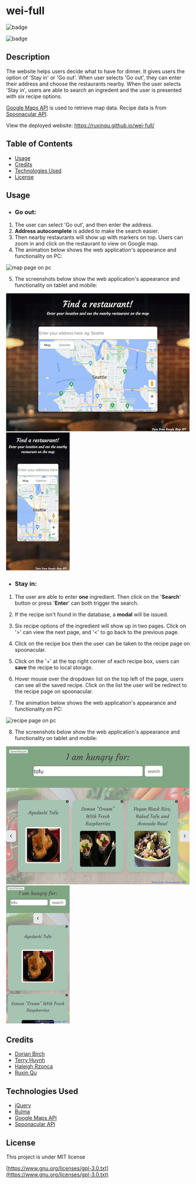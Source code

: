 # wei-full

![badge](https://img.shields.io/badge/License-MIT-green.svg)

![badge](https://img.shields.io/github/languages/top/ruxinqu/wei-full)

## Description

The website helps users decide what to have for dinner. It gives users the option of 'Stay in' or 'Go out'. When user selects 'Go out', they can enter their address and choose the restaurants nearby. When the user selects 'Stay in', users are able to search an ingredent and the user is presented with six recipe options. 

[Google Maps API](https://developers.google.com/maps) is used to retrieve map data. Recipe data is from [Spoonacular API](https://spoonacular.com/food-api).

View the deployed website: https://ruxinqu.github.io/wei-full/

## Table of Contents

- [Usage](#usage)
- [Credits](#credits)
- [Technologies Used](#technologies-used)
- [License](#license)

## Usage

* ### Go out:
1. The user can select 'Go out', and then enter the address. 
2. **Address autocomplete** is added to make the search easier.
3. Then nearby restaurants will show up with markers on top. Users can zoom in and click on the restaurant to view on Google map.
4. The animation below shows the web application's appearance and functionality on PC:

![map page on pc](./assets/images/wei-full-map-pc.gif)

5. The screenshots below show the web application's appearance and functionality on tablet and mobile:

![map page on tablet](./assets/images/map-ipad.png)![map page on mobile](./assets/images/map-mobile.png)

* ### Stay in:
1. The user are able to enter **one** ingredient. Then click on the '**Search**' button or press '**Enter**' can both trigger the search. 
2. If the recipe isn't found in the database, a **modal** will be issued.
3. Six recipe options of the ingredient will show up in two pages. Click on '>' can view the next page, and '<' to go back to the previous page.
4. Click on the recipe box then the user can be taken to the recipe page on spoonacular.
5. Click on the '+' at the top right corner of each recipe box, users can **save** the recipe to local storage.
6. Hover mouse over the dropdown list on the top left of the page, users can see all the saved recipe. Click on the list the user will be redirect to the recipe page on spoonacular.

7. The animation below shows the web application's appearance and functionality on PC:

![recipe page on pc](./assets/images/wei-full-recipe-pc.gif)

8. The screenshots below show the web application's appearance and functionality on tablet and mobile:

![recipe page on tablet](./assets/images/recipe-ipad.png)![recipe page on mobile](./assets/images/reicpe-mobile.png)

## Credits
- [Dorian Birch](https://github.com/206Dorian)
- [Terry Huynh](https://github.com/TerryH23)
- [Haleigh Rzonca](https://github.com/Hrzonca)
- [Ruxin Qu](https://github.com/RuxinQu)

## Technologies Used
* [jQuery](https://jquery.com)
* [Bulma](https://bulma.io) 
* [Google Maps API](https://developers.google.com/maps)
* [Spoonacular API](https://spoonacular.com/food-api)

## License

This project is under MIT license

[https://www.gnu.org/licenses/gpl-3.0.txt](https://www.gnu.org/licenses/gpl-3.0.txt)


